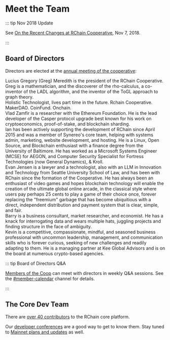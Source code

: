 # Meet the Team

::: tip Nov 2018 Update

See [On the Recent Changes at RChain Cooperative][rc],
Nov 7, 2018.

[rc]: https://www.rchain.coop/blog/the-recent-changes-at-rchain/

:::

## Board of Directors

Directors are elected at the [annual meeting of the
cooperative](conferences.md#annual-membership-meeting):

<!-- See .vuepress/components/PhotoBio.vue -->
<div><photo-bio name="Greg Meredith"
  twitter="leithaus"
  linkedin="lucius-meredith-547645"
  asset="leadership/rchain-team-greg-meredith-squared.jpg">
<!-- We get an unwanted paragraph break here if we dno't wrap the photo-bio in a div. -->
Lucius Gregory (Greg) Meredith is the
president of the RChain Cooperative. Greg is a mathematician, and the
discoverer of the rho-calculus, a co-inventor of the LADL algorithm,
and the inventor of the ToGL approach to graph theory.
</photo-bio>
</div>

<div><photo-bio name="Kenny Rowe"
  twitter="kennyrowe"
  asset="leadership/rchain-team-kenny-rowe-squared.jpg">
Holistic Technologist, lives part time
in the future. Rchain Cooperative. MakerDAO. CoinFund. Onchain.
</photo-bio>
</div>

<div><photo-bio name="Vlad Zamfir"
  twitter="VladZamfir"
  asset="leadership/rchain-team-vlad-zamfir-squared.png">
Vlad Zamfir is a researcher with the
Ethereum Foundation. He is the lead developer of the Casper protocol
upgrade best known for his work on cryptoeconomics, proof-of-stake,
and blockchain sharding.
</photo-bio>
</div>

<div><photo-bio name="Ian Bloom"
  twitter="doctor_bloom"
  asset="leadership/rchain-team-ian-bloom.jpg">
Ian has been actively supporting the
development of RChain since April 2015 and was a member of Synereo's
core team, helping with systems admin, marketing, website development,
and hosting. He is a Linux, Open Source, and Blockchain enthusiast
with a finance degree from the University of Baltimore. He has worked
as a Microsoft Systems Engineer (MCSE) for AEGON, and Computer
Security Specialist for Fortress Technologies (now General Dynamics),
& Kroll.
</photo-bio>
</div>

<div><photo-bio name="Evan Jensen"
  twitter="ledarsi"
  linkedin="evan-jensen-ab07aa2a"
  asset="leadership/rchain-team-evan-jensen.jpg">
Evan Jensen is a lawyer and a
technologist, also with an LLM in Innovation and Technology from
Seattle University School of Law, and has been with RChain since the
formation of the Cooperative. He has always been an enthusiast of
video games and hopes blockchain technology will enable the creation
of the ultimate global online arcade, in the classical style where
users pay perhaps 25 cents to play a game of their choice once,
forever replacing the "freemium" garbage that has become ubiquitious
with a direct, independent distribution and payment system that is
clear, simple, and fair.
</photo-bio>
</div>

<div><photo-bio name="Barry Cynamon"
  linkedin="barrycynamon"
  asset="leadership/rchain-team-barry-cynamon-squared.jpg">
Barry is a business consultant, market
researcher, and economist. He has a knack for interrogating data and
wears multiple hats, juggling projects and finding structure in the
face of ambiguity.
</photo-bio>
</div>

<div><photo-bio name="Kevin Goldstein"
  twitter="kevinmgoldstein"
  linkedin="kevinmgoldstein"
  asset="leadership/rchain-team-kevin-goldstein-squared.jpg">
Kevin is a competitive, compassionate,
mindful, and seasoned business professional with uncommon leadership,
management, and communication skills who is forever curious, seeking
of new challenges and readily adapting to them. He is a managing
partner at Kee Global Advisors and is on the board at numerous
crypto-based agencies.
</photo-bio>
</div>


::: tip Board of Directors Q&A

[Members of the Coop](rchain-coop.md#become-a-member) can meet with
directors in weekly Q&A sessions. See the [#member-calendar][memcal]
channel for details.

[memcal]: https://discordapp.com/channels/375365542359465989/416207157445394432

:::


## The Core Dev Team

There are [over 40
contributors](https://github.com/rchain/rchain/graphs/contributors) to
the RChain core platform.

Our [developer conferences](conferences.md#developer-conferences) are
a good way to get to know them. Stay tuned to [Mainnet plans and
updates](../platform/roadmap.md#mainnet-plans-and-updates) as well.
